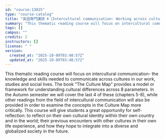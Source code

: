 ```yaml
---
id: "course:13025"
type: "course-catalog"
title: "英語専門講読 Ⅱ（Intercultural communication: Working across cultures） ／ADVANCED THEMATIC READING Ⅱ"
summary: "This thematic reading course will focus on intercultural communication- the knowledge and skills needed to communicate a…"
tags: []
campus: ""
credits: 2
instructors: []
license: " "
version:
  created_at: "2025-10-09T03:48:57Z"
  updated_at: "2025-10-09T03:48:57Z"
---
```


This thematic reading course will focus on intercultural communication- the knowledge and skills needed to communicate across cultures in our work, studies and social lives. The book "The Culture Map" provides a model or framework for understanding cultural differences across 8 parameters. In the Autumn semester we will cover the last 4 of these (chapters 5-8), while other readings from the field of intercultural communication will also be provided in order to examine the concepts in the Culture Map more critically. This course will give students a great opportunity for self-reflection: to reflect on their own cultural identity within their own country and in the world; their previous encounters with other cultures in their own life experience, and how they hope to integrate into a diverse and globalized society in the future.
